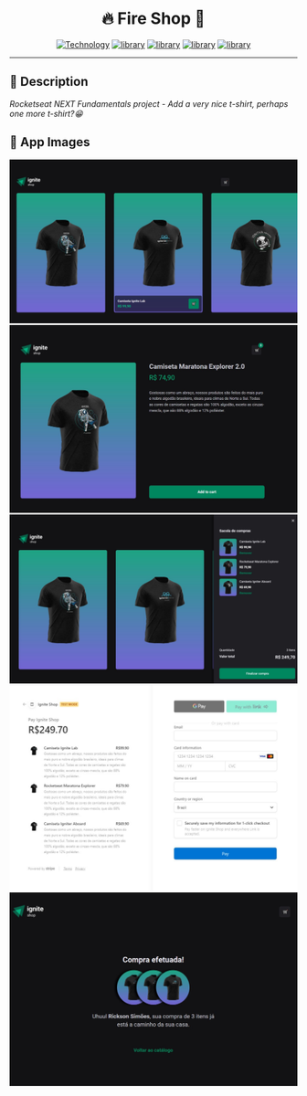 <h1 align="center">🔥 Fire Shop 👕</h1>

[Next-url]: https://nextjs.org/
[Next-image]: https://img.shields.io/badge/Next.JS-black?style=square&logo=nextdotjs&logoColor=white&labelColor=gray&label=^13.1.6

[ReactJS-url]: https://ReactJS.org/
[ReactJS-image]: https://img.shields.io/badge/React-blue?style=square&logo=React&logoColor=blue&labelColor=gray&label=^18.2.0

[Typescript-url]: https://www.typescriptlang.org/
[Typescript-image]: https://img.shields.io/badge/Typescript-blue?style=square&logo=typescript&logoColor=blue&labelColor=gray&label=^4.9.5

[Stripe-url]: https://stripe.com/en-br
[Stripe-image]: https://img.shields.io/badge/Stripe%20Api-orange?style=square&logo=stripe&logoColor=orange&labelColor=gray&label=^11.14.0

[Axios-url]: https://axios-http.com/docs/intro
[Axios-image]: https://img.shields.io/badge/Axios-green?style=square&logo=axios&logoColor=green&labelColor=gray&label=^1.3.4

<div align="center">

[![Technology][Next-image]][Next-url] [![library][ReactJS-image]][ReactJS-url] [![library][Typescript-image]][Typescript-url] [![library][Stripe-image]][Stripe-url] [![library][Axios-image]][Axios-url]

</div>

---

<h2>📝 Description</h2>

_Rocketseat NEXT Fundamentals project - Add a very nice t-shirt, perhaps one more t-shirt?😁_


<h2>📸 App Images</h2>

![fundamentosNextProjeto1](/public/imgs_samples/img1.jpg "Home Page")
![fundamentosNextProjeto1](/public/imgs_samples/img2.jpg "Product page")
![fundamentosNextProjeto1](/public/imgs_samples/img3.jpg "Checkout cart total")
![fundamentosNextProjeto1](/public/imgs_samples/img4.jpg "Stripe api")
![fundamentosNextProjeto1](/public/imgs_samples/img5.jpg "Success page")

